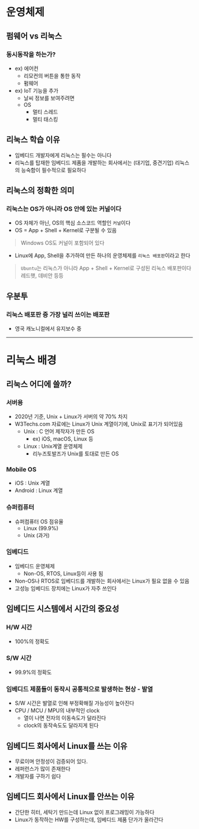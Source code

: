# 운영체제

## 펌웨어 vs 리눅스

### 동시동작을 하는가?

- ex) 에어컨
  - 리모컨의 버튼을 통한 동작
  - 펌웨어
- ex) IoT 기능을 추가
  - 날씨 정보를 보여주려면
  - OS
    - 멀티 스레드
    - 멀티 태스킹

## 리눅스 학습 이유

- 임베디드 개발자에게 리눅스는 필수는 아니다
- 리눅스를 탑재한 임베디드 제품을 개발하는 회사에서는 (대기업, 중견기업) 리눅스의 능숙함이 필수적으로 필요하다

## 리눅스의 정확한 의미

### 리눅스는 OS가 아니라 OS 안에 있는 커널이다

- OS 자체가 아닌, OS의 핵심 소스코드 역할인 `커널`이다
- OS = App + Shell + Kernel로 구분될 수 있음

> Windows OS도 커널이 포함되어 있다

- Linux에 App, Shell을 추가하여 만든 하나의 운영체제를 `리눅스 배포판`이라고 한다

> `Ubuntu`는 리눅스가 아니라 App + Shell + Kernel로 구성된 리눅스 배포판이다  
> 레드햇, 데비안 등등

## 우분투

### 리눅스 배포판 중 가장 널리 쓰이는 배포판

- 영국 캐노니컬에서 유지보수 중

---

# 리눅스 배경

## 리눅스 어디에 쓸까?

### 서버용

- 2020년 기준, Unix + Linux가 서버의 약 70% 차지
- W3Techs.com 자료에는 Linux가 Unix 계열이기에, Unix로 표기가 되어있음
  - Unix : C 언어 제작자가 만든 OS
    - ex) iOS, macOS, Linux 등
  - Linux : Unix계열 운영체제
    - 리누즈토발즈가 Unix를 토대로 만든 OS

### Mobile OS

- iOS : Unix 계열
- Android : Linux 계열

### 슈퍼컴퓨터

- 슈퍼컴퓨터 OS 점유율
  - Linux (99.9%)
  - Unix (과거)

### 임베디드

- 임베디드 운영체제
  - Non-OS, RTOS, Linux등이 사용 됨
- Non-OS나 RTOS로 임베디드를 개발하는 회사에서는 Linux가 필요 없을 수 있음
- 고성능 임베디드 장치에는 Linux가 자주 쓰인다

## 임베디드 시스템에서 시간의 중요성

### H/W 시간

- 100%의 정확도  

### S/W 시간

- 99.9%의 정확도

### 임베디드 제품들이 동작시 공통적으로 발생하는 현상 - 발열

- S/W 시간은 발열로 인해 부정확해질 가능성이 높아진다
- CPU / MCU / MPU의 내부적인 clock
  - 열이 나면 전자의 이동속도가 달라진다
  - clock의 동작속도도 달라지게 된다


## 임베디드 회사에서 Linux를 쓰는 이유

- 무료이며 안정성이 검증되어 있다.
- 레퍼런스가 많이 존재한다
- 개발자를 구하기 쉽다

## 임베디드 회사에서 Linux를 안쓰는 이유

- 간단한 히터, 세탁기 만드는데 Linux 없이 프로그래밍이 가능하다
- Linux가 동작하는 HW를 구성하는데, 임베디드 제품 단가가 올라간다
